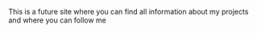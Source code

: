This is a future site where you can find all information about my projects and where you can follow me

